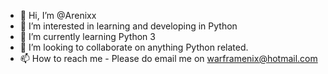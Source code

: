 - 👋 Hi, I’m @Arenixx
- 👀 I’m interested in learning and developing in Python
- 🌱 I’m currently learning Python 3
- 💞️ I’m looking to collaborate on anything Python related.
- 📫 How to reach me - Please do email me on warframenix@hotmail.com
